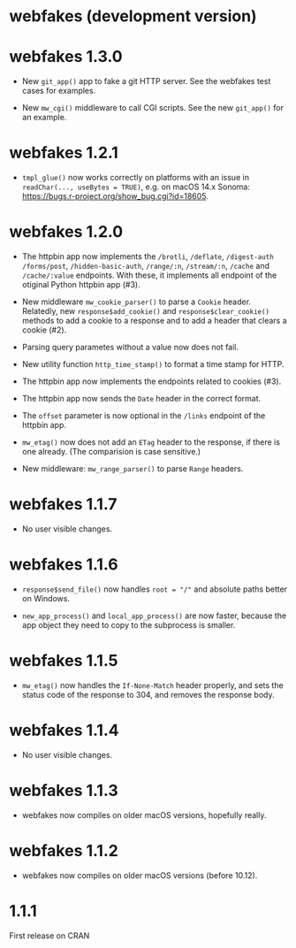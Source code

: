 # webfakes (development version)

# webfakes 1.3.0

* New `git_app()` app to fake a git HTTP server. See the webfakes test cases
  for examples.

* New `mw_cgi()` middleware to call CGI scripts. See the new `git_app()`
  for an example.

# webfakes 1.2.1

* `tmpl_glue()` now works correctly on platforms with an issue in
  `readChar(..., useBytes = TRUE)`, e.g. on macOS 14.x Sonoma:
  <https://bugs.r-project.org/show_bug.cgi?id=18605>.

# webfakes 1.2.0

* The httpbin app now implements the `/brotli`, `/deflate`, `/digest-auth`
  `/forms/post`, `/hidden-basic-auth`, `/range/:n`, `/stream/:n`, `/cache`
  and `/cache/:value` endpoints. With these, it implements all endpoint of
  the otiginal Python httpbin app (#3).

* New middleware `mw_cookie_parser()` to parse a `Cookie` header. Relatedly,
  new `response$add_cookie()` and `response$clear_cookie()` methods to add a
  cookie to a response and to add a header that clears a cookie (#2).

* Parsing query parametes without a value now does not fail.

* New utility function `http_time_stamp()` to format a time stamp for HTTP.

* The httpbin app now implements the endpoints related to cookies (#3).

* The httpbin app now sends the `Date` header in the correct format.

* The `offset` parameter is now optional in the `/links` endpoint of the
  httpbin app.

* `mw_etag()` now does not add an `ETag` header to the response, if there
  is one already. (The comparision is case sensitive.)

* New middleware: `mw_range_parser()` to parse `Range` headers.

# webfakes 1.1.7

* No user visible changes.

# webfakes 1.1.6

* `response$send_file()` now handles `root = "/"` and absolute paths
  better on Windows.

* `new_app_process()` and `local_app_process()` are now faster,
  because the app object they need to copy to the subprocess is smaller.

# webfakes 1.1.5

* `mw_etag()` now handles the `If-None-Match` header properly, and sets
  the status code of the response to 304, and removes the response body.

# webfakes 1.1.4

* No user visible changes.

# webfakes 1.1.3

* webfakes now compiles on older macOS versions, hopefully really.

# webfakes 1.1.2

* webfakes now compiles on older macOS versions (before 10.12).

# 1.1.1

First release on CRAN
